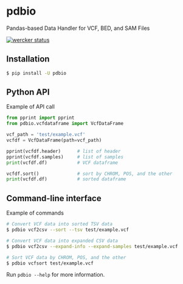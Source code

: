 pdbio
=====

Pandas-based Data Handler for VCF, BED, and SAM Files

[![wercker status](https://app.wercker.com/status/fe5472a8f890edd3169e7bae5b648bac/s/master "wercker status")](https://app.wercker.com/project/byKey/fe5472a8f890edd3169e7bae5b648bac)

Installation
------------

```sh
$ pip install -U pdbio
```

Python API
----------

Example of API call

```py
from pprint import pprint
from pdbio.vcfdataframe import VcfDataFrame

vcf_path = 'test/example.vcf'
vcfdf = VcfDataFrame(path=vcf_path)

pprint(vcfdf.header)      # list of header
pprint(vcfdf.samples)     # list of samples
print(vcfdf.df)           # VCF dataframe

vcfdf.sort()              # sort by CHROM, POS, and the other
print(vcfdf.df)           # sorted dataframe
```

Command-line interface
----------------------

Example of commands

```sh
# Convert VCF data into sorted TSV data
$ pdbio vcf2csv --sort --tsv test/example.vcf

# Convert VCF data into expanded CSV data
$ pdbio vcf2csv --expand-info --expand-samples test/example.vcf

# Sort VCF data by CHROM, POS, and the other
$ pdbio vcfsort test/example.vcf
```

Run `pdbio --help` for more information.
